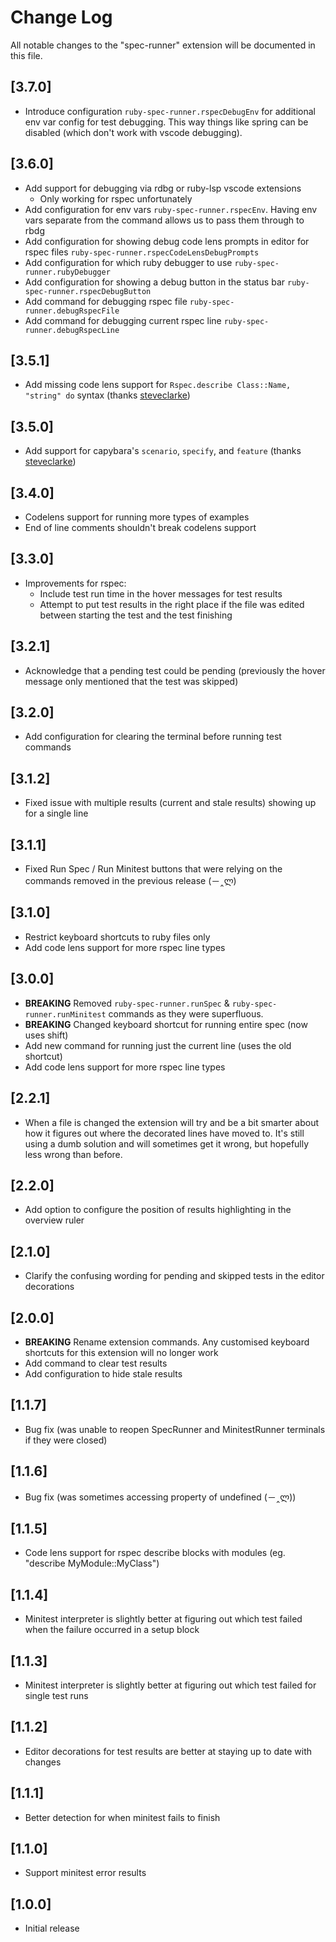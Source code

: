 # Change Log

All notable changes to the "spec-runner" extension will be documented in this file.

## [3.7.0]

- Introduce configuration `ruby-spec-runner.rspecDebugEnv` for additional env var config for test debugging. This way things like spring can be disabled (which don't work with vscode debugging).

## [3.6.0]

- Add support for debugging via rdbg or ruby-lsp vscode extensions
  - Only working for rspec unfortunately
- Add configuration for env vars `ruby-spec-runner.rspecEnv`. Having env vars separate from the command allows us to pass them through to rbdg
- Add configuration for showing debug code lens prompts in editor for rspec files `ruby-spec-runner.rspecCodeLensDebugPrompts`
- Add configuration for which ruby debugger to use `ruby-spec-runner.rubyDebugger`
- Add configuration for showing a debug button in the status bar `ruby-spec-runner.rspecDebugButton`
- Add command for debugging rspec file `ruby-spec-runner.debugRspecFile`
- Add command for debugging current rspec line `ruby-spec-runner.debugRspecLine`

## [3.5.1]

- Add missing code lens support for `Rspec.describe Class::Name, "string" do` syntax (thanks [steveclarke](https://github.com/steveclarke))

## [3.5.0]

- Add support for capybara's `scenario`, `specify`, and `feature` (thanks [steveclarke](https://github.com/steveclarke))

## [3.4.0]

- Codelens support for running more types of examples
- End of line comments shouldn't break codelens support

## [3.3.0]

- Improvements for rspec:
  - Include test run time in the hover messages for test results
  - Attempt to put test results in the right place if the file was edited between starting the test and the test finishing

## [3.2.1]

- Acknowledge that a pending test could be pending (previously the hover message only mentioned that the test was skipped)

## [3.2.0]

- Add configuration for clearing the terminal before running test commands

## [3.1.2]

- Fixed issue with multiple results (current and stale results) showing up for a single line

## [3.1.1]

- Fixed Run Spec / Run Minitest buttons that were relying on the commands removed in the previous release (－‸ლ)

## [3.1.0]

- Restrict keyboard shortcuts to ruby files only
- Add code lens support for more rspec line types

## [3.0.0]

- **BREAKING** Removed `ruby-spec-runner.runSpec` & `ruby-spec-runner.runMinitest` commands as they were superfluous.
- **BREAKING** Changed keyboard shortcut for running entire spec (now uses shift)
- Add new command for running just the current line (uses the old shortcut)
- Add code lens support for more rspec line types

## [2.2.1]

- When a file is changed the extension will try and be a bit smarter about how it figures out where the decorated lines have moved to. It's still using a dumb solution and will sometimes get it wrong, but hopefully less wrong than before.

## [2.2.0]

- Add option to configure the position of results highlighting in the overview ruler

## [2.1.0]

- Clarify the confusing wording for pending and skipped tests in the editor decorations

## [2.0.0]

- **BREAKING** Rename extension commands. Any customised keyboard shortcuts for this extension will no longer work
- Add command to clear test results
- Add configuration to hide stale results

## [1.1.7]

- Bug fix (was unable to reopen SpecRunner and MinitestRunner terminals if they were closed)

## [1.1.6]

- Bug fix (was sometimes accessing property of undefined (－‸ლ))

## [1.1.5]

- Code lens support for rspec describe blocks with modules (eg. "describe MyModule::MyClass")

## [1.1.4]

- Minitest interpreter is slightly better at figuring out which test failed when the failure occurred in a setup block

## [1.1.3]

- Minitest interpreter is slightly better at figuring out which test failed for single test runs

## [1.1.2]

- Editor decorations for test results are better at staying up to date with changes

## [1.1.1]

- Better detection for when minitest fails to finish

## [1.1.0]

- Support minitest error results

## [1.0.0]

- Initial release
